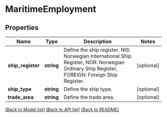 # MaritimeEmployment

## Properties
Name | Type | Description | Notes
------------ | ------------- | ------------- | -------------
**ship_register** | **string** | Define the ship register. NIS: Norwegian International Ship Register, NOR: Norwegian Ordinary Ship Register, FOREIGN: Foreign Ship Register. | [optional] 
**ship_type** | **string** | Define the ship type. | [optional] 
**trade_area** | **string** | Define the trade area. | [optional] 

[[Back to Model list]](../README.md#documentation-for-models) [[Back to API list]](../README.md#documentation-for-api-endpoints) [[Back to README]](../README.md)

